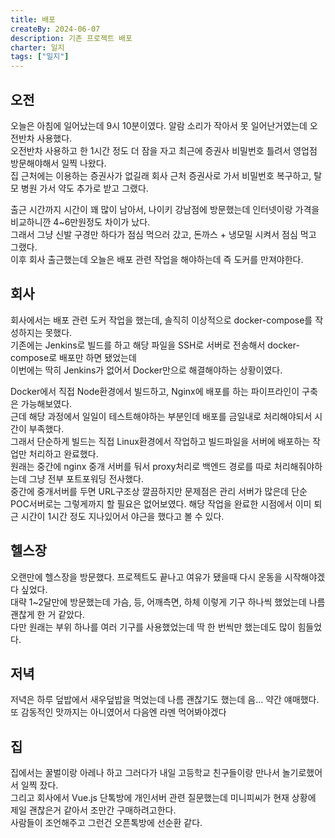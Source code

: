 ```yaml
---
title: 배포
createBy: 2024-06-07
description: 기존 프로젝트 배포
charter: 일지
tags: ["일지"]
---
```


## 오전

오늘은 아침에 일어났는데 9시 10분이였다. 알람 소리가 작아서 못 일어난거였는데 오전반차 사용했다.  
오전반차 사용하고 한 1시간 정도 더 잠을 자고 최근에 증권사 비밀번호 틀려서 영업점 방문해야해서 일찍 나왔다.  
집 근처에는 이용하는 증권사가 없길래 회사 근처 증권사로 가서 비밀번호 복구하고, 탈모 병원 가서 약도 추가로 받고 그랬다.

출근 시간까지 시간이 꽤 많이 남아서, 나이키 강남점에 방문했는데 인터넷이랑 가격을 비교하니깐 4~6만원정도 차이가 났다.  
그래서 그냥 신발 구경만 하다가 점심 먹으러 갔고, 돈까스 + 냉모밀 시켜서 점심 먹고 그랬다.  
이후 회사 출근했는데 오늘은 배포 관련 작업을 해야하는데 즉 도커를 만져야한다.

## 회사

회사에서는 배포 관련 도커 작업을 했는데, 솔직히 이상적으로 docker-compose를 작성하지는 못했다.  
기존에는 Jenkins로 빌드를 하고 해당 파일을 SSH로 서버로 전송해서 docker-compose로 배포만 하면 됐었는데  
이번에는 딱히 Jenkins가 없어서 Docker만으로 해결해야하는 상황이였다.

Docker에서 직접 Node환경에서 빌드하고, Nginx에 배포를 하는 파이프라인이 구축은 가능해보였다.  
근데 해당 과정에서 일일이 테스트해야하는 부분인데 배포를 금일내로 처리해야되서 시간이 부족했다.  
그래서 단순하게 빌드는 직접 Linux환경에서 작업하고 빌드파일을 서버에 배포하는 작업만 처리하고 완료했다.  
원래는 중간에 nginx 중개 서버를 둬서 proxy처리로 백엔드 경로를 따로 처리해줘야하는데 그냥 전부 포트포워딩 전사했다.  
중간에 중개서버를 두면 URL구조상 깔끔하지만 문제점은 관리 서버가 많은데 단순 POC서버로는 그렇게까지 할 필요은 없어보였다.
해당 작업을 완료한 시점에서 이미 퇴근 시간이 1시간 정도 지나있어서 야근을 했다고 볼 수 있다.

## 헬스장

오랜만에 헬스장을 방문했다. 프로젝트도 끝나고 여유가 됐을때 다시 운동을 시작해야겠다 싶었다.  
대략 1~2달만에 방문했는데 가슴, 등, 어깨측면, 하체 이렇게 기구 하나씩 했었는데 나름 괜찮게 한 거 같았다.  
다만 원래는 부위 하나를 여러 기구를 사용했었는데 딱 한 번씩만 했는데도 많이 힘들었다.

## 저녁

저녁은 하루 덮밥에서 새우덮밥을 먹었는데 나름 괜찮기도 했는데 음... 약간 얘매했다.  
또 감동적인 맛까지는 아니였어서 다음엔 라멘 먹어봐야겠다

## 집

집에서는 꿀벌이랑 아레나 하고 그러다가 내일 고등학교 친구들이랑 만나서 놀기로했어서 일찍 잤다.  
그리고 회사에서 Vue.js 단톡방에 개인서버 관련 질문했는데 미니피씨가 현재 상황에 제일 괜찮은거 같아서 조만간 구매하려고한다.  
사람들이 조언해주고 그런건 오픈톡방에 선순환 같다.
